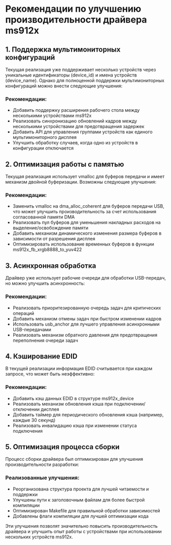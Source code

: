 # Рекомендации по улучшению производительности драйвера ms912x

## 1. Поддержка мультимониторных конфигураций

Текущая реализация уже поддерживает несколько устройств через уникальные идентификаторы (device_id) и имена устройств (device_name). Однако для полноценной поддержки мультимониторных конфигураций можно внести следующие улучшения:

### Рекомендации:
- Добавить поддержку расширения рабочего стола между несколькими устройствами ms912x
- Реализовать синхронизацию обновлений кадров между несколькими устройствами для предотвращения задержек
- Добавить API для управления группами устройств как единого мультимониторного дисплея
- Улучшить обработку случаев, когда одно из устройств в конфигурации отключается

## 2. Оптимизация работы с памятью

Текущая реализация использует vmalloc для буферов передачи и имеет механизм двойной буферизации. Возможны следующие улучшения:

### Рекомендации:
- Заменить vmalloc на dma_alloc_coherent для буферов передачи USB, что может улучшить производительность за счет использования согласованной памяти DMA
- Реализовать пул буферов для уменьшения накладных расходов на выделение/освобождение памяти
- Добавить механизм динамического изменения размера буферов в зависимости от разрешения дисплея
- Оптимизировать использование временных буферов в функции ms912x_fb_xrgb8888_to_yuv422

## 3. Асинхронная обработка

Драйвер уже использует рабочие очереди для обработки USB-передач, но можно улучшить асинхронность:

### Рекомендации:
- Реализовать приоритезированную очередь задач для критических операций
- Добавить механизм отмены задач при быстром изменении кадров
- Использовать usb_anchor для лучшего управления асинхронными USB-передачами
- Реализовать механизм обратного давления для предотвращения переполнения очереди задач

## 4. Кэширование EDID

В текущей реализации информация EDID считывается при каждом запросе, что может быть неэффективно:

### Рекомендации:
- Добавить кэш данных EDID в структуре ms912x_device
- Реализовать механизм обновления кэша при подключении/отключении дисплея
- Добавить таймер для периодического обновления кэша (например, каждые 30 секунд)
- Реализовать инвалидацию кэша при изменении статуса подключения

## 5. Оптимизация процесса сборки

Процесс сборки драйвера был оптимизирован для улучшения производительности разработки:

### Реализованные улучшения:
- Реорганизована структура проекта для лучшей читаемости и поддержки
- Улучшены пути к заголовочным файлам для более быстрой компиляции
- Оптимизирован Makefile для правильной обработки зависимостей
- Добавлены флаги компиляции для лучшей оптимизации кода

Эти улучшения позволят значительно повысить производительность драйвера и улучшить опыт работы с устройствами при использовании нескольких устройств ms912x.